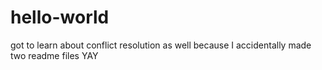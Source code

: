 # hello-world

 got to learn about conflict resolution as well because I accidentally made two readme files YAY